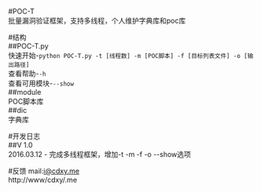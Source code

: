#POC-T  
批量漏洞验证框架，支持多线程，个人维护字典库和poc库  
  
#结构  
##POC-T.py  
快速开始-`python POC-T.py -t [线程数] -m [POC脚本] -f [目标列表文件] -o [输出路径]`  
查看帮助-`-h`  
查看可用模块-`--show`  
##module  
POC脚本库  
##dic  
字典库  
  
#开发日志  
##V 1.0  
2016.03.12 - 完成多线程框架，增加-t -m -f -o --show选项  

#反馈
mail:i@cdxy.me  
http://www/cdxy/.me  

